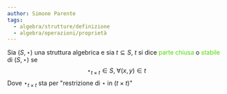 ```yaml
---
author: Simone Parente
tags:
  - algebra/strutture/definizione
  - algebra/operazioni/proprietà
---
```

Sia $(S,\star)$ una struttura algebrica e sia $t \subseteq S$, $t$ si dice <span style="color:#4ddb00">parte chiusa</span> o <span style="color:#4ddb00">stabile</span> di $(S,\star)$ se 
$$\star_{t \times t} \in S, \; \forall (x,y) \in t$$
Dove $\star_{t \times t}$  sta per "restrizione di $\star$ in $(t \times t)$"
